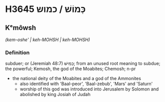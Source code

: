 # H3645 כְּמוֹשׁ / כמוש

## Kᵉmôwsh

_(kem-oshe' | keh-MOHSH | keh-MOHSH)_

### Definition

subduer; or (Jeremiah 48:7) כְּמִישׁ; from an unused root meaning to subdue; the powerful; Kemosh, the god of the Moabites; Chemosh; n-pr

- the national deity of the Moabites and a god of the Ammonites
  - also identified with 'Baal-peor', 'Baal-zebub', 'Mars' and 'Saturn'
  - worship of this god was introduced into Jerusalem by Solomon and abolished by king Josiah of Judah
